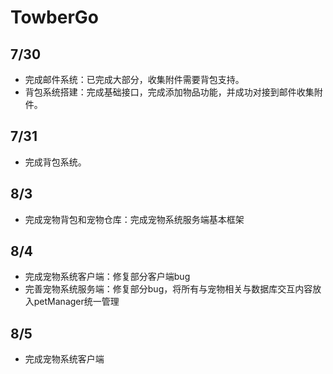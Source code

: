 # TowberGo



## 7/30

* 完成邮件系统：已完成大部分，收集附件需要背包支持。
* 背包系统搭建：完成基础接口，完成添加物品功能，并成功对接到邮件收集附件。

## 7/31

* 完成背包系统。

## 8/3

* 完成宠物背包和宠物仓库：完成宠物系统服务端基本框架

## 8/4

* 完成宠物系统客户端：修复部分客户端bug
* 完善宠物系统服务端：修复部分bug，将所有与宠物相关与数据库交互内容放入petManager统一管理

## 8/5

* 完成宠物系统客户端
